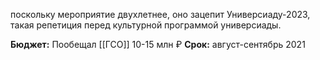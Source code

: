 поскольку мероприятие двухлетнее, оно зацепит Универсиаду-2023, такая репетиция перед культурной программой универсиады.

**Бюджет:** Пообещал [[ГСО]] 10-15 млн ₽ 
**Срок:** август-сентябрь 2021
